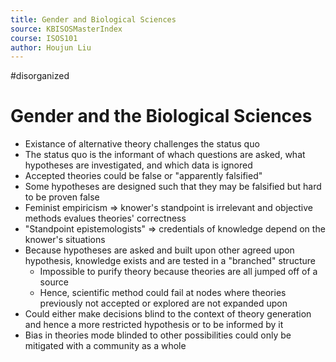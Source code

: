 ```yaml
---
title: Gender and Biological Sciences
source: KBISOSMasterIndex
course: ISOS101
author: Houjun Liu
---
```


#disorganized

# Gender and the Biological Sciences

* Existance of alternative theory challenges the status quo
* The status quo is the informant of whach questions are asked, what hypotheses are investigated, and which data is ignored
* Accepted theories could be false or "apparently falsified"
* Some hypotheses are designed such that they may be falsified but hard to be proven false
* Feminist empiricism => knower's standpoint is irrelevant and objective methods evalues theories' correctness
* "Standpoint epistemologists" => credentials of knowledge depend on the knower's situations
* Because hypotheses are asked and built upon other agreed upon hypothesis, knowledge exists and are tested in a "branched" structure
    * Impossible to purify theory because theories are all jumped off of a source
    * Hence, scientific method could fail at nodes where theories previously not accepted or explored are not expanded upon
* Could either make decisions blind to the context of theory generation and hence a more restricted hypothesis or to be informed by it
* Bias in theories mode blinded to other possibilities could only be mitigated with a community as a whole

